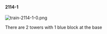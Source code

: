 #### 2114-1
![train-2114-1-0.png](https://github.com/lil-lab/nlvr/raw/master/nlvr/train/images/24/train-2114-1-0.png "train-2114-1-0.png")

There are 2 towers with 1 blue block at the base